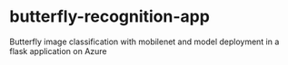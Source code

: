 # butterfly-recognition-app
Butterfly image classification with mobilenet and model deployment in a flask application on Azure

